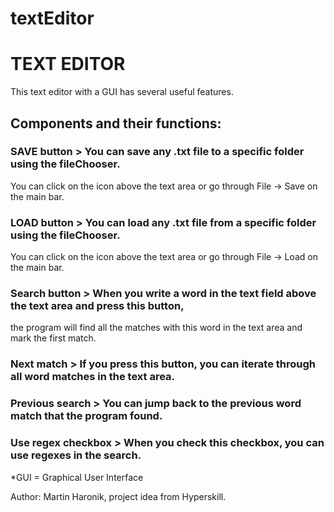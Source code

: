 # textEditor

# TEXT EDITOR

This text editor with a GUI has several useful features.

 ## Components and their functions:

### SAVE button > You can save any .txt file to a specific folder using the fileChooser. 
You can click on the icon above the text area or go through File -> Save on the main bar.

### LOAD button > You can load any .txt file from a specific folder using the fileChooser. 
You can click on the icon above the text area or go through File -> Load on the main bar.

### Search button > When you write a word in the text field above the text area and press this button,
the program will find all the matches with this word in the text area and mark the first match.

### Next match > If you press this button, you can iterate through all word matches in the text area.

### Previous search > You can jump back to the previous word match that the program found.

### Use regex checkbox > When you check this checkbox, you can use regexes in the search.

*GUI = Graphical User Interface

Author: Martin Haronik, project idea from Hyperskill.
